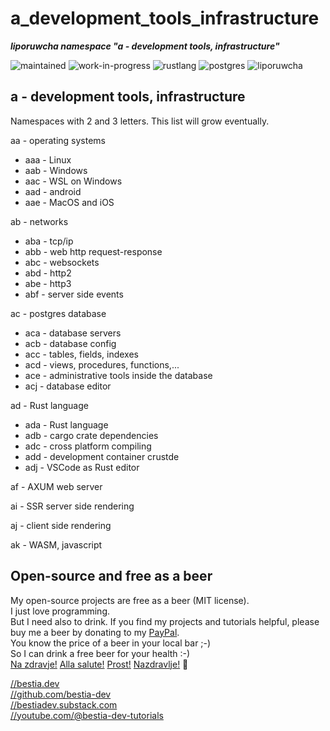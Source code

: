 # a_development_tools_infrastructure

***liporuwcha namespace "a - development tools, infrastructure"***

 ![maintained](https://img.shields.io/badge/maintained-green)
 ![work-in-progress](https://img.shields.io/badge/work_in_progress-yellow)
 ![rustlang](https://img.shields.io/badge/rustlang-orange)
 ![postgres](https://img.shields.io/badge/postgres-orange)
 ![liporuwcha](https://bestia.dev/webpage_hit_counter/get_svg_image/000.svg)

## a - development tools, infrastructure

Namespaces with 2 and 3 letters. This list will grow eventually.

aa - operating systems

- aaa - Linux
- aab - Windows
- aac - WSL on Windows
- aad - android
- aae - MacOS and iOS

ab - networks

- aba - tcp/ip
- abb - web http request-response
- abc - websockets
- abd - http2
- abe - http3
- abf - server side events

ac - postgres database

- aca - database servers
- acb - database config
- acc - tables, fields, indexes
- acd - views, procedures, functions,...
- ace - administrative tools inside the database
- acj - database editor

ad - Rust language

- ada - Rust language
- adb - cargo crate dependencies
- adc - cross platform compiling
- add - development container crustde
- adj - VSCode as Rust editor

af - AXUM web server

ai - SSR server side rendering

aj - client side rendering

ak - WASM, javascript

## Open-source and free as a beer

My open-source projects are free as a beer (MIT license).  
I just love programming.  
But I need also to drink. If you find my projects and tutorials helpful, please buy me a beer by donating to my [PayPal](https://paypal.me/LucianoBestia).  
You know the price of a beer in your local bar ;-)  
So I can drink a free beer for your health :-)  
[Na zdravje!](https://translate.google.com/?hl=en&sl=sl&tl=en&text=Na%20zdravje&op=translate) [Alla salute!](https://dictionary.cambridge.org/dictionary/italian-english/alla-salute) [Prost!](https://dictionary.cambridge.org/dictionary/german-english/prost) [Nazdravlje!](https://matadornetwork.com/nights/how-to-say-cheers-in-50-languages/) 🍻

[//bestia.dev](https://bestia.dev)  
[//github.com/bestia-dev](https://github.com/bestia-dev)  
[//bestiadev.substack.com](https://bestiadev.substack.com)  
[//youtube.com/@bestia-dev-tutorials](https://youtube.com/@bestia-dev-tutorials)  
